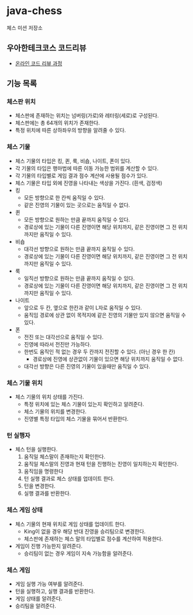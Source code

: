 # java-chess

체스 미션 저장소

## 우아한테크코스 코드리뷰

- [온라인 코드 리뷰 과정](https://github.com/woowacourse/woowacourse-docs/blob/master/maincourse/README.md)

## 기능 목록

### 체스판 위치
- 체스판에 존재하는 위치는 넘버링(가로)와 레터링(세로)로 구성된다.
- 체스판에는 총 64개의 위치가 존재한다.
- 특정 위치에 따른 상하좌우의 방향을 알려줄 수 있다.

### 체스 기물
- 체스 기물의 타입은 킹, 퀸, 룩, 비숍, 나이트, 폰이 있다.
- 각 기물의 타입은 행마법에 따른 이동 가능한 범위를 계산할 수 있다.
- 각 기물의 타입별로 게임 결과 점수 계산에 사용될 점수가 있다.
- 체스 기물은 타입 외에 진영을 나타내는 색상을 가진다. (흰색, 검정색)
- 킹
  - 모든 방향으로 한 칸씩 움직일 수 있다.
  - 같은 진영의 기물이 있는 곳으로는 움직일 수 없다.
- 퀸
  - 모든 방향으로 원하는 만큼 끝까지 움직일 수 있다.
  - 경로상에 있는 기물이 다른 진영이면 해당 위치까지, 같은 진영이면 그 전 위치까지만 움직일 수 있다.
- 비숍
  - 대각선 방향으로 원하는 만큼 끝까지 움직일 수 있다.
  - 경로상에 있는 기물이 다른 진영이면 해당 위치까지, 같은 진영이면 그 전 위치까지만 움직일 수 있다.
- 룩
  - 일직선 방향으로 원하는 만큼 끝까지 움직일 수 있다.
  - 경로상에 있는 기물이 다른 진영이면 해당 위치까지, 같은 진영이면 그 전 위치까지만 움직일 수 있다.
- 나이트
  - 앞으로 두 칸, 옆으로 한칸과 같이 L자로 움직일 수 있다.
  - 움직임 경로에 상관 없이 목적지에 같은 진영의 기물만 있지 않으면 움직일 수 있다.
- 폰
  - 전진 또는 대각선으로 움직일 수 있다.
  - 진영에 따라서 전진만 가능하다.
  - 한번도 움직인 적 없는 경우 두 칸까지 전진할 수 있다. (아닌 경우 한 칸)
    - 경로상에 진영에 상관없이 기물이 있으면 해당 위치까지 움직일 수 없다.
  - 대각선 방향은 다른 진영의 기물이 있을때만 움직일 수 있다.

### 체스 기물 위치
- 체스 기물의 위치 상태를 가진다.
  - 특정 위치에 있는 체스 기물이 있는지 확인하고 알려준다.
  - 체스 기물의 위치를 변경한다.
  - 진영별 특정 타입의 체스 기물을 묶어서 반환한다.

### 턴 실행자
- 체스 턴을 실행한다.
  1. 움직일 체스말이 존재하는지 확인한다.
  2. 움직일 체스말의 진영과 현재 턴을 진행하는 진영이 일치하는지 확인한다.
  3. 움직임을 명령한다
  4. 턴 실행 결과로 체스 상태를 업데이트 한다.
  5. 턴을 변경한다.
  6. 실행 결과를 반환한다.

### 체스 게임 상태
- 체스 기물의 현재 위치로 게임 상태를 업데이트 한다.
  - King이 없을 경우 해당 반대 진영을 승리팀으로 변경한다.
  - 체스판에 존재하는 체스 말의 타입별로 점수를 계산하여 적용한다.
- 게임이 진행 가능한지 알려준다.
  - 승리팀이 없는 경우 게임이 지속 가능함을 알려준다.

### 체스 게임
- 게임 실행 가능 여부를 알려준다.
- 턴을 실행하고, 실행 결과를 반환한다.
- 게임 상태를 알려준다.
- 승리팀을 알려준다.



